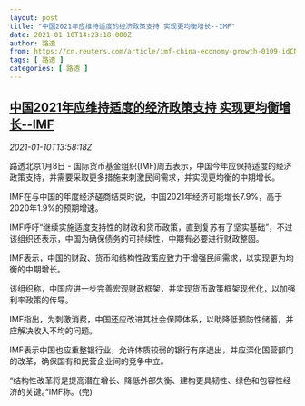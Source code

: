 ```yaml
---
layout: post
title: "中国2021年应维持适度的经济政策支持 实现更均衡增长--IMF"
date: 2021-01-10T14:23:18.000Z
author: 路透
from: https://cn.reuters.com/article/imf-china-economy-growth-0109-idCNKBS29F0DC
tags: [ 路透 ]
categories: [ 路透 ]
---
```

<!--1610288598000-->
[中国2021年应维持适度的经济政策支持 实现更均衡增长--IMF](https://cn.reuters.com/article/imf-china-economy-growth-0109-idCNKBS29F0DC)
------

<div>
<div><i>2021-01-10T13:58:18Z</i></div><p>路透北京1月8日 - 国际货币基金组织(IMF)周五表示，中国今年应保持适度的经济政策支持，并需要采取更多措施来刺激民间需求，并实现更均衡的中期增长。</p><p>IMF在与中国的年度经济磋商结束时说，中国2021年经济可能增长7.9%，高于2020年1.9%的预期增速。</p><p>IMF呼吁“继续实施适度支持性的财政和货币政策，直到复苏有了坚实基础”，不过该组织还表示，中国为确保债务的可持续性，中期有必要进行财政整固。</p><p>IMF表示，中国的财政、货币和结构性政策应致力于增强民间需求，以实现更为均衡的中期增长。</p><p>该组织称，中国应进一步完善宏观财政框架，并实现货币政策框架现代化，以加强利率政策的传导。</p><p>IMF指出，为刺激消费，中国还应改进其社会保障体系，以助降低预防性储蓄，并应解决收入不均的问题。</p><p>IMF表示中国也应重整银行业，允许体质较弱的银行有序退出，并应深化国营部门的改革，确保国有和民营企业间的竞争中立。</p><p>“结构性改革将是提高潜在增长、降低外部失衡、建构更具韧性、绿色和包容性经济的关键。”IMF称。(完)</p>
</div>
